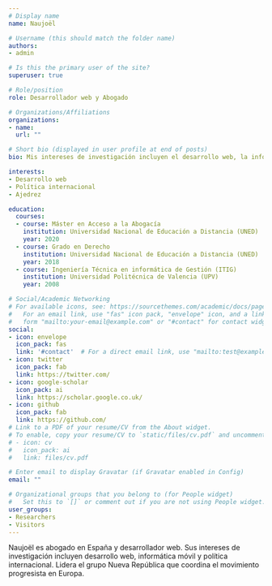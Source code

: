 ```yaml
---
# Display name
name: Naujoël

# Username (this should match the folder name)
authors:
- admin

# Is this the primary user of the site?
superuser: true

# Role/position
role: Desarrollador web y Abogado

# Organizations/Affiliations
organizations:
- name:
  url: ""

# Short bio (displayed in user profile at end of posts)
bio: Mis intereses de investigación incluyen el desarrollo web, la informática móvil y la política internacional.

interests:
- Desarrollo web
- Política internacional
- Ajedrez

education:
  courses:
  - course: Máster en Acceso a la Abogacía
    institution: Universidad Nacional de Educación a Distancia (UNED)
    year: 2020
  - course: Grado en Derecho
    institution: Universidad Nacional de Educación a Distancia (UNED)
    year: 2018
  - course: Ingeniería Técnica en informática de Gestión (ITIG)
    institution: Universidad Politécnica de Valencia (UPV)
    year: 2008

# Social/Academic Networking
# For available icons, see: https://sourcethemes.com/academic/docs/page-builder/#icons
#   For an email link, use "fas" icon pack, "envelope" icon, and a link in the
#   form "mailto:your-email@example.com" or "#contact" for contact widget.
social:
- icon: envelope
  icon_pack: fas
  link: '#contact'  # For a direct email link, use "mailto:test@example.org".
- icon: twitter
  icon_pack: fab
  link: https://twitter.com/
- icon: google-scholar
  icon_pack: ai
  link: https://scholar.google.co.uk/
- icon: github
  icon_pack: fab
  link: https://github.com/
# Link to a PDF of your resume/CV from the About widget.
# To enable, copy your resume/CV to `static/files/cv.pdf` and uncomment the lines below.
# - icon: cv
#   icon_pack: ai
#   link: files/cv.pdf

# Enter email to display Gravatar (if Gravatar enabled in Config)
email: ""

# Organizational groups that you belong to (for People widget)
#   Set this to `[]` or comment out if you are not using People widget.
user_groups:
- Researchers
- Visitors
---
```


Naujoël es abogado en España y desarrollador web. Sus intereses de investigación incluyen desarrollo web, informática móvil y política internacional. Lidera el grupo Nueva República que coordina el movimiento progresista en Europa.
